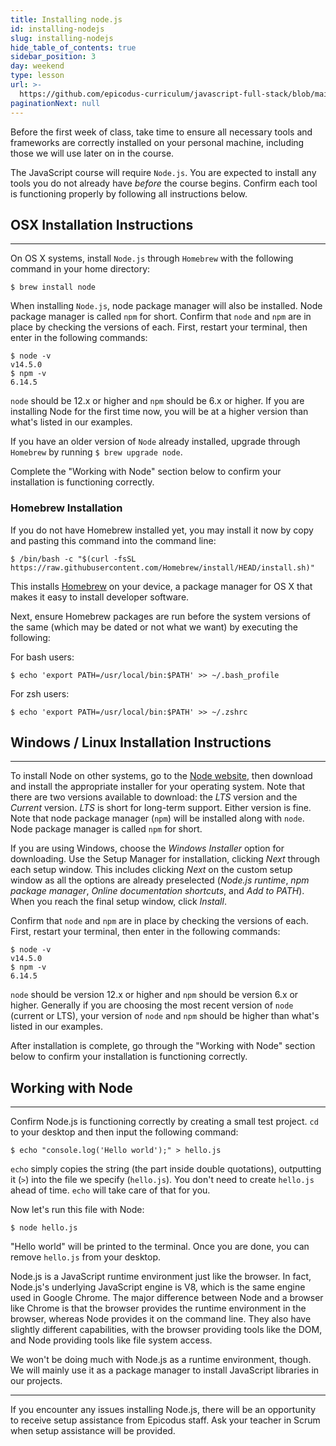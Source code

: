 ```yaml
---
title: Installing node.js
id: installing-nodejs
slug: installing-nodejs
hide_table_of_contents: true
sidebar_position: 3
day: weekend
type: lesson
url: >-
  https://github.com/epicodus-curriculum/javascript-full-stack/blob/main/0c_installing_node_js.md
paginationNext: null
---
```


Before the first week of class, take time to ensure all necessary tools and frameworks are correctly installed on your personal machine, including those we will use later on in the course.

The JavaScript course will require `Node.js`. You are expected to install any tools you do not already have _before_ the course begins. Confirm each tool is functioning properly by following all instructions below.

## OSX Installation Instructions
<hr />

On OS X systems, install `Node.js` through `Homebrew` with the following command in your home directory:

```
$ brew install node
```

When installing `Node.js`, node package manager will also be installed. Node package manager is called `npm` for short. Confirm that `node` and `npm` are in place by checking the versions of each. First, restart your terminal, then enter in the following commands: 

```
$ node -v
v14.5.0
$ npm -v
6.14.5
```

`node` should be 12.x or higher and `npm` should be 6.x or higher. If you are installing Node for the first time now, you will be at a higher version than what's listed in our examples.

If you have an older version of `Node` already installed, upgrade through `Homebrew` by running `$ brew upgrade node`.

Complete the "Working with Node" section below to confirm your installation is functioning correctly.

### Homebrew Installation

If you do not have Homebrew installed yet, you may install it now by copy and pasting this command into the command line:

```shell
$ /bin/bash -c "$(curl -fsSL https://raw.githubusercontent.com/Homebrew/install/HEAD/install.sh)"
```

This installs [Homebrew](http://brew.sh/) on your device, a package manager for OS X that makes it easy to install developer software.

Next, ensure Homebrew packages are run before the system versions of the same (which may be dated or not what we want) by executing the following:

For bash users:

```shell
$ echo 'export PATH=/usr/local/bin:$PATH' >> ~/.bash_profile
```

For zsh users:

```shell
$ echo 'export PATH=/usr/local/bin:$PATH' >> ~/.zshrc
```

## Windows / Linux Installation Instructions
<hr />

To install Node on other systems, go to the [Node website](https://nodejs.org/en/download/), then download and install the appropriate installer for your operating system. Note that there are two versions available to download: the _LTS_ version and the _Current_ version. _LTS_ is short for long-term support. Either version is fine. Note that node package manager (`npm`) will be installed along with `node`. Node package manager is called `npm` for short.

If you are using Windows, choose the _Windows Installer_ option for downloading. Use the Setup Manager for installation, clicking _Next_ through each setup window. This includes clicking _Next_ on the custom setup window as all the options are already preselected (_Node.js runtime_, _npm package manager_, _Online documentation shortcuts_, and _Add to PATH_). When you reach the final setup window, click _Install_.

Confirm that `node` and `npm` are in place by checking the versions of each. First, restart your terminal, then enter in the following commands: 

```
$ node -v
v14.5.0
$ npm -v
6.14.5
```

`node` should be version 12.x or higher and `npm` should be version 6.x or higher. Generally if you are choosing the most recent version of `node` (current or LTS), your version of `node` and `npm` should be higher than what's listed in our examples.

After installation is complete, go through the "Working with Node" section below to confirm your installation is functioning correctly.

## Working with Node
<hr />

Confirm Node.js is functioning correctly by creating a small test project. `cd` to your desktop and then input the following command:

```
$ echo "console.log('Hello world');" > hello.js
```

`echo` simply copies the string (the part inside double quotations), outputting it (`>`) into the file we specify (`hello.js`). You don't need to create `hello.js` ahead of time. `echo` will take care of that for you.

Now let's run this file with Node:

```shell
$ node hello.js
```

"Hello world" will be printed to the terminal. Once you are done, you can remove `hello.js` from your desktop.

Node.js is a JavaScript runtime environment just like the browser. In fact, Node.js's underlying JavaScript engine is V8, which is the same engine used in Google Chrome. The major difference between Node and a browser like Chrome is that the browser provides the runtime environment in the browser, whereas Node provides it on the command line. They also have slightly different capabilities, with the browser providing tools like the DOM, and Node providing tools like file system access.

We won't be doing much with Node.js as a runtime environment, though. We will mainly use it as a package manager to install JavaScript libraries in our projects.

<hr />

If you encounter any issues installing Node.js, there will be an opportunity to receive setup assistance from Epicodus staff. Ask your teacher in Scrum when setup assistance will be provided.

